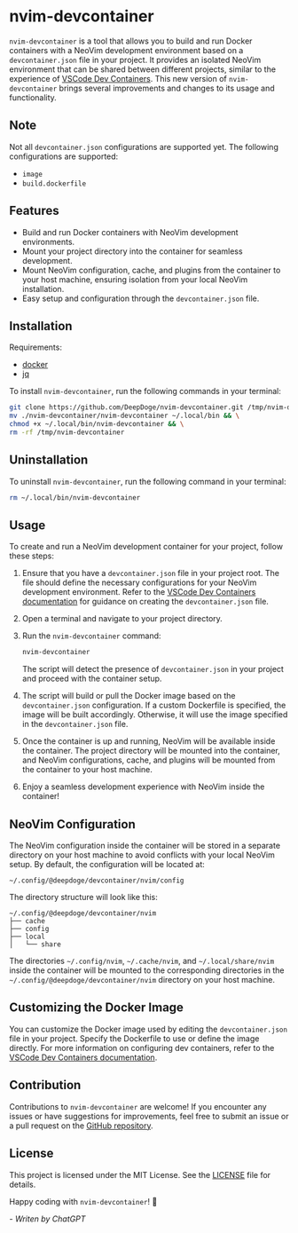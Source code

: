 # nvim-devcontainer

`nvim-devcontainer` is a tool that allows you to build and run Docker containers with a NeoVim development environment based on a `devcontainer.json` file in your project. It provides an isolated NeoVim environment that can be shared between different projects, similar to the experience of [VSCode Dev Containers](https://code.visualstudio.com/docs/remote/containers). This new version of `nvim-devcontainer` brings several improvements and changes to its usage and functionality.

## Note

Not all `devcontainer.json` configurations are supported yet. The following configurations are supported:
- `image`
- `build.dockerfile`

## Features

- Build and run Docker containers with NeoVim development environments.
- Mount your project directory into the container for seamless development.
- Mount NeoVim configuration, cache, and plugins from the container to your host machine, ensuring isolation from your local NeoVim installation.
- Easy setup and configuration through the `devcontainer.json` file.

## Installation

Requirements:
- [docker](https://docs.docker.com/get-docker/)
- [jq](https://stedolan.github.io/jq/download/)

To install `nvim-devcontainer`, run the following commands in your terminal:

```bash
git clone https://github.com/DeepDoge/nvim-devcontainer.git /tmp/nvim-devcontainer && \
mv ./nvim-devcontainer/nvim-devcontainer ~/.local/bin && \
chmod +x ~/.local/bin/nvim-devcontainer && \
rm -rf /tmp/nvim-devcontainer
```

## Uninstallation

To uninstall `nvim-devcontainer`, run the following command in your terminal:

```bash
rm ~/.local/bin/nvim-devcontainer
```

## Usage

To create and run a NeoVim development container for your project, follow these steps:

1. Ensure that you have a `devcontainer.json` file in your project root. The file should define the necessary configurations for your NeoVim development environment. Refer to the [VSCode Dev Containers documentation](https://code.visualstudio.com/docs/remote/containers) for guidance on creating the `devcontainer.json` file.

2. Open a terminal and navigate to your project directory.

3. Run the `nvim-devcontainer` command:

   ```bash
   nvim-devcontainer
   ```

   The script will detect the presence of `devcontainer.json` in your project and proceed with the container setup.

4. The script will build or pull the Docker image based on the `devcontainer.json` configuration. If a custom Dockerfile is specified, the image will be built accordingly. Otherwise, it will use the image specified in the `devcontainer.json` file.

5. Once the container is up and running, NeoVim will be available inside the container. The project directory will be mounted into the container, and NeoVim configurations, cache, and plugins will be mounted from the container to your host machine.

6. Enjoy a seamless development experience with NeoVim inside the container!

## NeoVim Configuration

The NeoVim configuration inside the container will be stored in a separate directory on your host machine to avoid conflicts with your local NeoVim setup. By default, the configuration will be located at:

```
~/.config/@deepdoge/devcontainer/nvim/config
```

The directory structure will look like this:

```
~/.config/@deepdoge/devcontainer/nvim
├── cache
├── config
├── local
│   └── share
```

The directories `~/.config/nvim`, `~/.cache/nvim`, and `~/.local/share/nvim` inside the container will be mounted to the corresponding directories in the `~/.config/@deepdoge/devcontainer/nvim` directory on your host machine.

## Customizing the Docker Image

You can customize the Docker image used by editing the `devcontainer.json` file in your project. Specify the Dockerfile to use or define the image directly. For more information on configuring dev containers, refer to the [VSCode Dev Containers documentation](https://code.visualstudio.com/docs/remote/containers).

## Contribution

Contributions to `nvim-devcontainer` are welcome! If you encounter any issues or have suggestions for improvements, feel free to submit an issue or a pull request on the [GitHub repository](https://github.com/DeepDoge/nvim-devcontainer).

## License

This project is licensed under the MIT License. See the [LICENSE](LICENSE) file for details.

Happy coding with `nvim-devcontainer`! 🚀

*- Writen by ChatGPT*